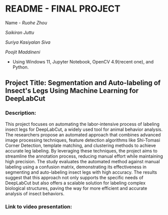 # README - FINAL PROJECT
Name - *Ruohe Zhou* 

*Saikiran Juttu*

*Suriya Kasiyalan Siva*

*Poojit Maddineni*

- Using Windows 11, Jupyter Notebook, OpenCV 4.9(recent one), and Python.
## Project Title: Segmentation and Auto-labeling of Insect's Legs Using Machine Learning for DeepLabCut
### Description:
This project focuses on automating the labor-intensive process of labeling insect legs for DeepLabCut, a widely used tool for animal behavior analysis. The researchers propose an automated approach that combines advanced image processing techniques, feature detection algorithms like Shi-Tomasi Corner Detection, template matching, and clustering methods to achieve accurate leg labeling. By leveraging these techniques, the project aims to streamline the annotation process, reducing manual effort while maintaining high precision. The study evaluates the automated method against manual labeling using a confusion matrix, demonstrating its effectiveness in segmenting and auto-labeling insect legs with high accuracy. The results suggest that this approach not only supports the specific needs of DeepLabCut but also offers a scalable solution for labeling complex biological structures, paving the way for more efficient and accurate analysis of insect behaviors.
### Link to video presentation:
